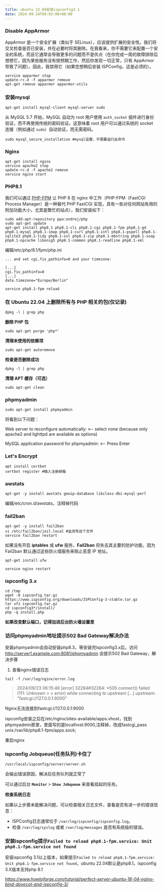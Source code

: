 ```yaml
---
title: ubuntu 22.04安装ispconfig3.1
date: 2024-09-24T09:03:00+08:00
---
```

### Disable AppArmor

AppArmor 是一个安全扩展（类似于 SELinux），应该提供扩展的安全性。我们将交叉检查是否已安装，并在必要时将其删除。在我看来，你不需要它来配置一个安全的系统，而且它通常会导致更多的问题而不是优点（在你完成一周的故障排除后想想它，因为某些服务没有按预期工作，然后你发现一切正常，只有 AppArmor 导致了问题）。因此，我禁用它（如果您想稍后安装 ISPConfig，这是必须的）。

```
service apparmor stop  
update-rc.d -f apparmor remove  
apt-get remove apparmor apparmor-utils
```

### 安装mysql

```
apt-get install mysql-client mysql-server sudo
```

从 MySQL 5.7 开始，MySQL 自动为 root 用户使用 `auth_socket` 插件进行身份验证，而不再使用传统的密码验证。这意味着 root 用户可以通过系统的 socket 连接（例如通过 `sudo`）自动验证，而无需密码。

```
sudo mysql_secure_installation #mysql设置，不需要运行此命令
```

### Nginx

```
apt-get install nginx
service apache2 stop
update-rc.d -f apache2 remove
service nginx start
```

### PHP8.1

我们可以通过 [PHP-FPM](http://php-fpm.org/) 让 PHP 8 在 nginx 中工作（PHP-FPM（FastCGI Process Manager）是一种替代 PHP FastCGI 实现，具有一些对任何网站有用的附加功能大小，尤其是繁忙的站点），我们安装如下：

```
sudo add-apt-repository ppa:ondrej/php
sudo apt-get update
apt-get install php8.1 php8.1-cli php8.1-cgi php8.1-fpm php8.1-gd php8.1-mysql php8.1-imap php8.1-curl php8.1-intl php8.1-pspell php8.1-sqlite3 php8.1-tidy php8.1-xsl php8.1-zip php8.1-mbstring php8.1-soap php8.1-opcache libonig5 php8.1-common php8.1-readline php8.1-xml
```

编辑/etc/php/8.1/fpm/php.ini

```
... and set cgi.fix_pathinfo=0 and your timezone:

[...]
cgi.fix_pathinfo=0
[...]
date.timezone="Europe/Berlin"
```

```
service php8.1-fpm reload
```

### 在 Ubuntu 22.04 上删除所有与 PHP 相关的包(仅记录)

```
dpkg -l | grep php
```

**删除 PHP 包**

```
sudo apt-get purge 'php*'
```

**清理未使用的依赖项**

```
sudo apt-get autoremove
```

**检查是否删除成功**

```
dpkg -l | grep php
```

**清理 APT 缓存（可选）**

```
sudo apt-get clean
```

### phpmyadmin

```
sudo apt-get install phpmyadmin
```

将看到以下问题：

Web server to reconfigure automatically: <-- select none (because only apache2 and lighttpd are available as options)

MySQL application password for phpmyadmin: <-- Press Enter

### Let's Encrypt

```
apt install certbot
certbot register #输入注册邮箱
```

### awstats

```
apt-get -y install awstats geoip-database libclass-dbi-mysql-perl
```

编辑/etc/cron.d/awstats，注释掉代码

### fail2ban

```
apt-get -y install fail2ban
vi /etc/fail2ban/jail.local #监测写这个文件
service fail2ban restart
```

如果没有开启 **iptables** 或 **ufw** 服务，**Fail2ban** 将失去其主要的防护功能，因为 Fail2ban 默认通过这些防火墙服务来阻止恶意 IP 地址。

`apt-get install ufw`

`service nginx restart`

### ispconfig 3.x

```
cd /tmp  
wget -O ispconfig.tar.gz https://www.ispconfig.org/downloads/ISPConfig-3-stable.tar.gz  
tar xfz ispconfig.tar.gz  
cd ispconfig3*/install/
php -q install.php
```

**如果改变默认端口，记得加进后台防火墙设置里**

### 访问phpmyadmin地址提示502 Bad Gateway解决办法

安装phpmyadmin会自动安装php8.3，等安装完ispconfig3.x后，访问 http://server1.example.com:8081/phpmyadmin 会提示502 Bad Gateway，解决步骤

1. 查看nginx错误日志

`tail -f /var/log/nginx/error.log`

> 2024/09/23 06:15:46 [error] 32284#32284: *505 connect() failed (111: Unknown > >    error) while connecting to upstream
> [...]
> upstream: "fastcgi://127.0.0.1:9000"

Nginx无法连接到fastcgi://127.0.0.1:9000

ispconfig安装之后在/etc/nginx/sites-available/apps.vhost，找到phpmyadmin那里，里面写的是localhost:9000,注释掉，改成fastcgi_pass unix:/var/lib/php8.1-fpm/apps.sock;

重启nginx

### ispconfig Jobqueue(任务队列)卡住了

`/usr/local/ispconfig/server/server.sh`

会输出错误原因，解决后任务队列就正常了

可以通过后台 **`Monitor`** > **`Show Jobqueue`** 来查看挂起的任务。

**检查系统日志**

如果以上步骤未能解决问题，可以检查相关日志文件，查看是否有进一步的错误信息：

- ISPConfig日志通常位于 `/var/log/ispconfig/ispconfig.log`。
- 检查 `/var/log/syslog` 或者 `/var/log/messages` 是否有系统级的错误。

### 安装ispconfig提示`Failed to reload php8.1-fpm.service: Unit php8.1-fpm.service not found`

安装ispconfig 3.1以上版本，如果提示`Failed to reload php8.1-fpm.service: Unit php8.1-fpm.service not found`，ubuntu 22.04默认是php8.1，ispconfig 3.X版本支持php 8.1

*https://www.howtoforge.com/tutorial/perfect-server-ubuntu-18-04-nginx-bind-dovecot-and-ispconfig-3/*
